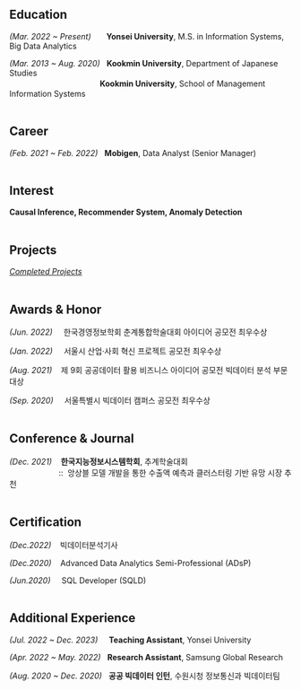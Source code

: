 
## Education
*(Mar. 2022 ~ Present)*&nbsp;&nbsp;&nbsp;&nbsp;&nbsp;&nbsp;&nbsp;**Yonsei University**, M.S. in Information Systems, Big Data Analytics


*(Mar. 2013 ~ Aug. 2020)*&nbsp;&nbsp;&nbsp;**Kookmin University**, Department of Japanese Studies <br>
　　　　　　　　　      &nbsp;&nbsp;&nbsp;&nbsp;&nbsp;&nbsp;&nbsp;&nbsp;**Kookmin University**, School of Management Information Systems
</br>
</br>

## Career

*(Feb. 2021 ~ Feb. 2022)*&nbsp;&nbsp;&nbsp;**Mobigen**, Data Analyst (Senior Manager)
</br>
</br>

## Interest

**Causal Inference, Recommender System, Anomaly Detection**
</br>
</br>

## Projects
[*Completed Projects*](https://github.com/juunho/Completed_Projects)
</br>
</br>

## Awards & Honor
*(Jun. 2022)*&nbsp;&nbsp;&nbsp;&nbsp; 한국경영정보학회 춘계통합학술대회 아이디어 공모전 최우수상 

*(Jan. 2022)*&nbsp;&nbsp;&nbsp;&nbsp; 서울시 산업·사회 혁신 프로젝트 공모전 최우수상

*(Aug. 2021)*&nbsp;&nbsp;&nbsp; 제 9회 공공데이터 활용 비즈니스 아이디어 공모전 빅데이터 분석 부문 대상

*(Sep. 2020)*&nbsp;&nbsp;&nbsp;&nbsp; 서울특별시 빅데이터 캠퍼스 공모전 최우수상
</br>
</br>

## Conference & Journal

*(Dec. 2021)*&nbsp;&nbsp;&nbsp; **한국지능정보시스템학회**, 추계학술대회 <br>
　　　　　　&nbsp;::&nbsp;&nbsp;앙상블 모델 개발을 통한 수출액 예측과 클러스터링 기반 유망 시장 추천
</br>
</br>

## Certification
*(Dec.2022)*&nbsp;&nbsp;&nbsp; 빅데이터분석기사

*(Dec.2020)*&nbsp;&nbsp;&nbsp; Advanced Data Analytics Semi-Professional (ADsP)

*(Jun.2020)*&nbsp;&nbsp;&nbsp;&nbsp; SQL Developer (SQLD)
</br>
</br>


## Additional Experience

*(Jul. 2022 ~ Dec. 2023)*&nbsp;&nbsp;&nbsp;&nbsp;&nbsp;**Teaching Assistant**, Yonsei University

*(Apr. 2022 ~ May. 2022)*&nbsp;&nbsp;&nbsp;**Research Assistant**, Samsung Global Research

*(Aug. 2020 ~ Dec. 2020)*&nbsp;&nbsp;&nbsp;**공공 빅데이터 인턴**, 수원시청 정보통신과 빅데이터팀
